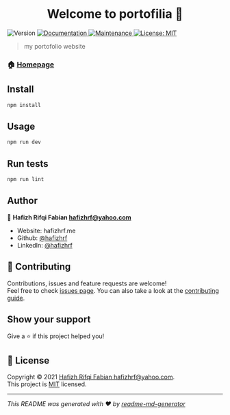 <h1 align="center">Welcome to portofilia 👋</h1>
<p>
  <img alt="Version" src="https://img.shields.io/badge/version-1.0.0-blue.svg?cacheSeconds=2592000" />
  <a href="https://github.com/hafizhrf/Portofilia#readme" target="_blank">
    <img alt="Documentation" src="https://img.shields.io/badge/documentation-yes-brightgreen.svg" />
  </a>
  <a href="https://github.com/hafizhrf/Portofilia/graphs/commit-activity" target="_blank">
    <img alt="Maintenance" src="https://img.shields.io/badge/Maintained%3F-yes-green.svg" />
  </a>
  <a href="https://github.com/hafizhrf/Portofilia/blob/master/LICENSE" target="_blank">
    <img alt="License: MIT" src="https://img.shields.io/github/license/hafizhrf/portofilia" />
  </a>
</p>

> my portofolio website

### 🏠 [Homepage](https://hafizhrf.me)

## Install

```sh
npm install
```

## Usage

```sh
npm run dev
```

## Run tests

```sh
npm run lint
```

## Author

👤 **Hafizh Rifqi Fabian <hafizhrf@yahoo.com>**

* Website: hafizhrf.me
* Github: [@hafizhrf](https://github.com/hafizhrf)
* LinkedIn: [@hafizhrf](https://linkedin.com/in/hafizhrf)

## 🤝 Contributing

Contributions, issues and feature requests are welcome!<br />Feel free to check [issues page](https://github.com/hafizhrf/Portofilia/issues). You can also take a look at the [contributing guide](https://github.com/hafizhrf/Portofilia/blob/master/CONTRIBUTING.md).

## Show your support

Give a ⭐️ if this project helped you!

## 📝 License

Copyright © 2021 [Hafizh Rifqi Fabian <hafizhrf@yahoo.com>](https://github.com/hafizhrf).<br />
This project is [MIT](https://github.com/hafizhrf/Portofilia/blob/master/LICENSE) licensed.

***
_This README was generated with ❤️ by [readme-md-generator](https://github.com/kefranabg/readme-md-generator)_
